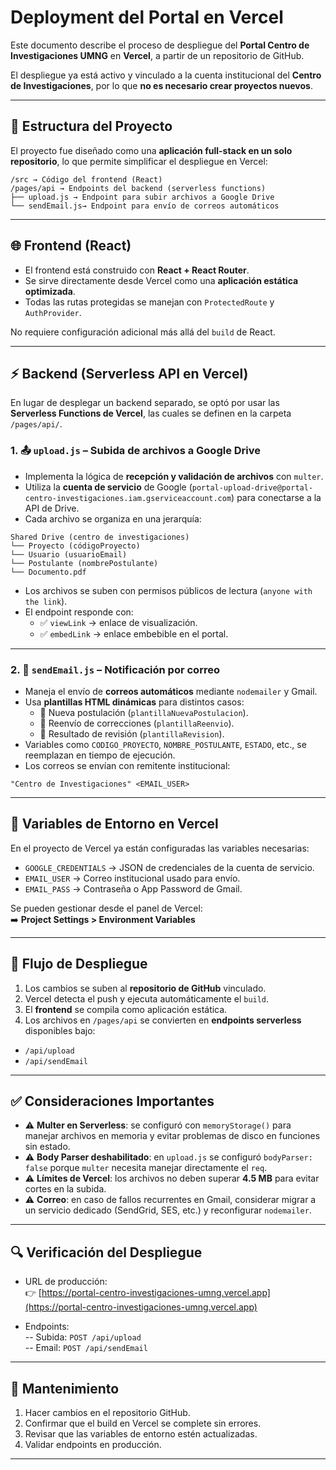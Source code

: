 # Deployment del Portal en Vercel

Este documento describe el proceso de despliegue del **Portal Centro de Investigaciones UMNG** en **Vercel**, a partir de un repositorio de GitHub.  

El despliegue ya está activo y vinculado a la cuenta institucional del **Centro de Investigaciones**, por lo que **no es necesario crear proyectos nuevos**.

---

## 📂 Estructura del Proyecto

El proyecto fue diseñado como una **aplicación full-stack en un solo repositorio**, lo que permite simplificar el despliegue en Vercel:

```
/src → Código del frontend (React)
/pages/api → Endpoints del backend (serverless functions)
├── upload.js → Endpoint para subir archivos a Google Drive
└── sendEmail.js→ Endpoint para envío de correos automáticos
```

---

## 🌐 Frontend (React)

- El frontend está construido con **React + React Router**.  
- Se sirve directamente desde Vercel como una **aplicación estática optimizada**.  
- Todas las rutas protegidas se manejan con `ProtectedRoute` y `AuthProvider`.  

No requiere configuración adicional más allá del `build` de React.

---

## ⚡ Backend (Serverless API en Vercel)

En lugar de desplegar un backend separado, se optó por usar las **Serverless Functions de Vercel**, las cuales se definen en la carpeta `/pages/api/`.  

### 1. 📤 `upload.js` – Subida de archivos a Google Drive
- Implementa la lógica de **recepción y validación de archivos** con `multer`.  
- Utiliza la **cuenta de servicio** de Google (`portal-upload-drive@portal-centro-investigaciones.iam.gserviceaccount.com`) para conectarse a la API de Drive.  
- Cada archivo se organiza en una jerarquía:  

```
Shared Drive (centro de investigaciones)
└── Proyecto (códigoProyecto)
└── Usuario (usuarioEmail)
└── Postulante (nombrePostulante)
└── Documento.pdf
```

- Los archivos se suben con permisos públicos de lectura (`anyone with the link`).  
- El endpoint responde con:
  - ✅ `viewLink` → enlace de visualización.  
  - ✅ `embedLink` → enlace embebible en el portal.  

---

### 2. 📧 `sendEmail.js` – Notificación por correo
- Maneja el envío de **correos automáticos** mediante `nodemailer` y Gmail.  
- Usa **plantillas HTML dinámicas** para distintos casos:  
  - 📌 Nueva postulación (`plantillaNuevaPostulacion`).  
  - 📌 Reenvío de correcciones (`plantillaReenvio`).  
  - 📌 Resultado de revisión (`plantillaRevision`).  
- Variables como `CODIGO_PROYECTO`, `NOMBRE_POSTULANTE`, `ESTADO`, etc., se reemplazan en tiempo de ejecución.  
- Los correos se envían con remitente institucional:  
```
"Centro de Investigaciones" <EMAIL_USER>
```

---

## 🔐 Variables de Entorno en Vercel

En el proyecto de Vercel ya están configuradas las variables necesarias:

- `GOOGLE_CREDENTIALS` → JSON de credenciales de la cuenta de servicio.  
- `EMAIL_USER` → Correo institucional usado para envío.  
- `EMAIL_PASS` → Contraseña o App Password de Gmail.  

Se pueden gestionar desde el panel de Vercel:  
➡️ **Project Settings > Environment Variables**

---

## 🔄 Flujo de Despliegue

1. Los cambios se suben al **repositorio de GitHub** vinculado.  
2. Vercel detecta el push y ejecuta automáticamente el `build`.  
3. El **frontend** se compila como aplicación estática.  
4. Los archivos en `/pages/api` se convierten en **endpoints serverless** disponibles bajo:  
 - `/api/upload`  
 - `/api/sendEmail`  

---

## ✅ Consideraciones Importantes

- ⚠️ **Multer en Serverless**: se configuró con `memoryStorage()` para manejar archivos en memoria y evitar problemas de disco en funciones sin estado.  
- ⚠️ **Body Parser deshabilitado**: en `upload.js` se configuró `bodyParser: false` porque `multer` necesita manejar directamente el `req`.  
- ⚠️ **Límites de Vercel**: los archivos no deben superar **4.5 MB** para evitar cortes en la subida.  
- ⚠️ **Correo**: en caso de fallos recurrentes en Gmail, considerar migrar a un servicio dedicado (SendGrid, SES, etc.) y reconfigurar `nodemailer`.  

---

## 🔍 Verificación del Despliegue

- URL de producción:  
👉 [https://portal-centro-investigaciones-umng.vercel.app](https://portal-centro-investigaciones-umng.vercel.app)  

- Endpoints:  
    -- Subida: `POST /api/upload`  
    -- Email: `POST /api/sendEmail`  

---

## 🚀 Mantenimiento

1. Hacer cambios en el repositorio GitHub.  
2. Confirmar que el build en Vercel se complete sin errores.  
3. Revisar que las variables de entorno estén actualizadas.  
4. Validar endpoints en producción.  

---

